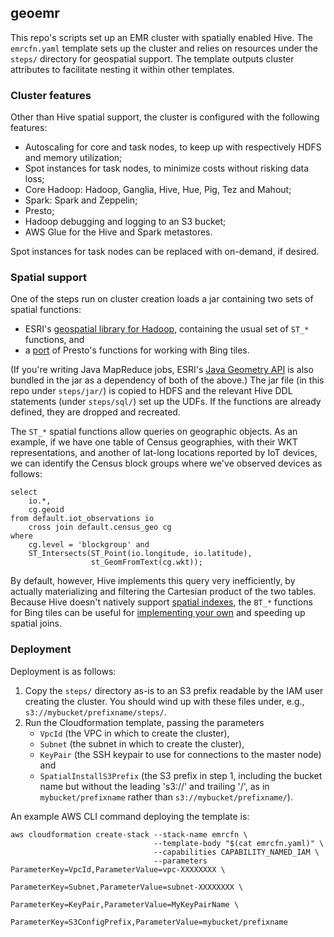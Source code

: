 geoemr
------

This repo's scripts set up an EMR cluster with spatially enabled Hive. The `emrcfn.yaml` template sets up the cluster and relies on resources under the `steps/` directory for geospatial support. The template outputs cluster attributes to facilitate nesting it within other templates.

### Cluster features
Other than Hive spatial support, the cluster is configured with the following features:
* Autoscaling for core and task nodes, to keep up with respectively HDFS and memory utilization;
* Spot instances for task nodes, to minimize costs without risking data loss;
* Core Hadoop: Hadoop, Ganglia, Hive, Hue, Pig, Tez and Mahout;
* Spark: Spark and Zeppelin;
* Presto;
* Hadoop debugging and logging to an S3 bucket;
* AWS Glue for the Hive and Spark metastores.

Spot instances for task nodes can be replaced with on-demand, if desired.

### Spatial support
One of the steps run on cluster creation loads a jar containing two sets of spatial functions:
* ESRI's [geospatial library for Hadoop](https://github.com/esri/spatial-framework-for-hadoop), containing the usual set of `ST_*` functions, and
* a [port](https://github.com/wwbrannon/bing-tile-hive) of Presto's functions for working with Bing tiles.

(If you're writing Java MapReduce jobs, ESRI's [Java Geometry API](https://github.com/esri/geometry-api-java) is also bundled in the jar as a dependency of both of the above.) The jar file (in this repo under `steps/jar/`) is copied to HDFS and the relevant Hive DDL statements (under `steps/sql/`) set up the UDFs. If the functions are already defined, they are dropped and recreated.

The `ST_*` spatial functions allow queries on geographic objects. As an example, if we have one table of Census geographies, with their WKT representations, and another of lat-long locations reported by IoT devices, we can identify the Census block groups where we've observed devices as follows:
```
select
	io.*,
	cg.geoid
from default.iot_observations io
	cross join default.census_geo cg
where
	cg.level = 'blockgroup' and
	ST_Intersects(ST_Point(io.longitude, io.latitude),
                  st_GeomFromText(cg.wkt));
```

By default, however, Hive implements this query very inefficiently, by actually materializing and filtering the Cartesian product of the two tables. Because Hive doesn't natively support [spatial indexes](https://blog.mapbox.com/a-dive-into-spatial-search-algorithms-ebd0c5e39d2a), the `BT_*` functions for Bing tiles can be useful for [implementing your own](https://github.com/wwbrannon/bing-tile-hive#use-for-spatial-joins) and speeding up spatial joins.

### Deployment
Deployment is as follows:
1. Copy the `steps/` directory as-is to an S3 prefix readable by the IAM user creating the cluster. You should wind up with these files under, e.g., `s3://mybucket/prefixname/steps/`.
2. Run the Cloudformation template, passing the parameters
    * `VpcId` (the VPC in which to create the cluster),
    * `Subnet` (the subnet in which to create the cluster),
    * `KeyPair` (the SSH keypair to use for connections to the master node) and 
    * `SpatialInstallS3Prefix` (the S3 prefix in step 1, including the bucket name but without the leading 's3://' and trailing '/', as in `mybucket/prefixname` rather than `s3://mybucket/prefixname/`).

An example AWS CLI command deploying the template is:
```
aws cloudformation create-stack --stack-name emrcfn \
                                --template-body "$(cat emrcfn.yaml)" \
                                --capabilities CAPABILITY_NAMED_IAM \
                                --parameters ParameterKey=VpcId,ParameterValue=vpc-XXXXXXXX \
                                             ParameterKey=Subnet,ParameterValue=subnet-XXXXXXXX \
                                             ParameterKey=KeyPair,ParameterValue=MyKeyPairName \
                                             ParameterKey=S3ConfigPrefix,ParameterValue=mybucket/prefixname
```

